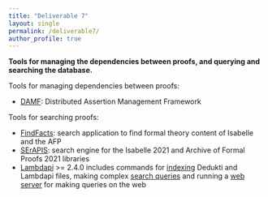 ```yaml
---
title: "Deliverable 7"
layout: single
permalink: /deliverable7/
author_profile: true
---
```


**Tools for managing the dependencies between proofs, and querying and searching the database.**

Tools for managing dependencies between proofs:

* [DAMF](https://distributed-assertions.github.io/): Distributed Assertion Management Framework

Tools for searching proofs:

* [FindFacts](https://search.isabelle.in.tum.de/): search application to find formal theory content of Isabelle and the AFP
* [SErAPIS](https://behemoth.cl.cam.ac.uk/search/): search engine for the Isabelle 2021 and Archive of Formal Proofs 2021 libraries
* [Lambdapi](https://github.com/Deducteam/lambdapi) >= 2.4.0 includes commands for [indexing](https://lambdapi.readthedocs.io/en/latest/options.html) Dedukti and Lambdapi files, making complex [search queries](https://lambdapi.readthedocs.io/en/latest/query_language.html) and running a [web server](https://lambdapi.readthedocs.io/en/latest/options.html) for making queries on the web
